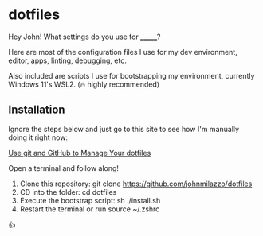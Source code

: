 # dotfiles

Hey John! What settings do you use for **\_\_\_\_\_**?

Here are most of the configuration files I use for my dev environment, editor, apps, linting, debugging, etc.

Also included are scripts I use for bootstrapping my environment, currently Windows 11's WSL2. (🔥 highly recommended)

## Installation

Ignore the steps below and just go to this site to see how I'm manually doing it right now:

[Use git and GitHub to Manage Your dotfiles](http://blog.smalleycreative.com/tutorials/using-git-and-github-to-manage-your-dotfiles/)

Open a terminal and follow along!

1. Clone this repository: git clone https://github.com/johnmilazzo/dotfiles
2. CD into the folder: cd dotfiles
3. Execute the bootstrap script: sh ./install.sh
4. Restart the terminal or run source ~/.zshrc

👍
